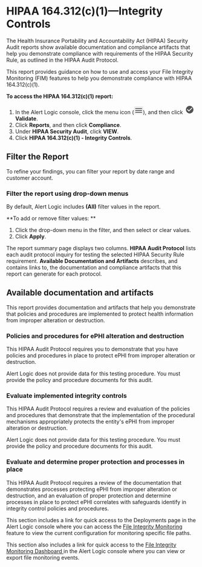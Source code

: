 # HIPAA 164.312(c)(1)—Integrity Controls

The Health Insurance Portability and Accountability Act (HIPAA) Security Audit reports show available documentation and compliance artifacts that help you demonstrate compliance with requirements of the HIPAA Security Rule, as outlined in the HIPAA Audit Protocol.

This report provides guidance on how to use and access your File Integrity Monitoring (FIM) features to help you demonstrate compliance with HIPAA 164.312(c)(1).

**To access the HIPAA 164.312(c)(1) report:**

1. In the Alert Logic console, click the menu icon (![](../../../Resources/Images/dashboard/menu-icon.png)), and then click ![](../../../Resources/Images/dashboard/validate-icon.png)**Validate**.
2. Click **Reports**, and then click  **Compliance**.
3. Under **HIPAA Security Audit**, click **VIEW**.
4. Click **HIPAA 164.312(c)(1) - Integrity Controls**.

## Filter the Report

To refine your findings, you can filter your report by  date range and customer account.

### Filter the report using drop-down menus

By default, Alert Logic includes **(All)** filter values in the report.

**To add or remove filter values: **

1. Click the drop-down menu in the filter, and then select or clear values.
2. Click **Apply**.

The report summary page displays two columns. **HIPAA Audit Protocol** lists each audit protocol inquiry for testing the selected HIPAA Security Rule requirement. **Available Documentation and Artifacts** describes, and contains links to, the documentation and compliance artifacts that this report can generate for each protocol.

## Available documentation and artifacts

This report provides documentation and artifacts that help you demonstrate that policies and procedures are implemented to protect health information from improper alteration or destruction.

### Policies and procedures for ePHI alteration and destruction

This HIPAA Audit Protocol requires you to demonstrate that you have policies and procedures in place to protect ePHI from improper alteration or destruction.

Alert Logic does not provide data for this testing procedure. You must provide the policy and procedure documents for this audit.

### Evaluate implemented integrity controls

This HIPAA Audit Protocol requires a review and evaluation of the policies and procedures that demonstrate that the implementation of the procedural mechanisms appropriately protects the entity's ePHI from improper alteration or destruction.

Alert Logic does not provide data for this testing procedure. You must provide the policy and procedure documents for this audit.

### Evaluate and determine proper protection and processes in place

This HIPAA Audit Protocol requires a review of the documentation that demonstrates processes protecting ePHI from improper alteration or destruction, and an evaluation of  proper protection and determine processes in place to protect ePHI correlates with safeguards identify in integrity control policies and procedures.

This section includes a link for quick access to the Deployments page in the Alert Logic console where you can access the [File Integrity Monitoring ](../../../configure/file-integrity-monitoring.md) feature to view the current configuration for monitoring specific file paths.

This section also includes a link for quick access to the [File Integrity Monitoring Dashboard ](../../dashboard/file-integrity-monitoring.md) in the Alert Logic console where you can view or export file monitoring events.
